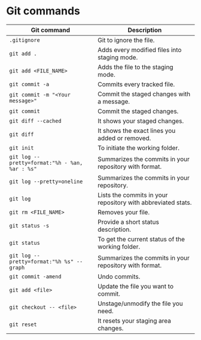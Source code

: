 # Git commands

| Git command                                    | Description                                                  |
|-------------------------------------------------|---------------------------------------------------------------|
| `.gitignore`                                   | Git to ignore the file.                                      |
| `git add .`                                    | Adds every modified files into staging mode.                 |
| `git add <FILE_NAME>`                          | Adds the file to the staging mode.                           |
| `git commit -a`                                | Commits every tracked file.                                  |
| `git commit -m "<Your message>"`               | Commit the staged changes with a message.                    |
| `git commit`                                   | Commit the staged changes.                                   |
| `git diff --cached`                            | It shows your staged changes.                                |
| `git diff`                                     | It shows the exact lines you added or removed.               |
| `git init`                                     | To initiate the working folder.                              |
| `git log --pretty=format:"%h - %an, %ar : %s"` | Summarizes the commits in your repository with format.       |
| `git log --pretty=oneline`                     | Summarizes the commits in your repository.                   |
| `git log`                                      | Lists the commits in your repository with abbreviated stats. |
| `git rm <FILE_NAME>`                           | Removes your file.                                           |
| `git status -s`                                | Provide a short status description.                          |
| `git status`                                   | To get the current status of the working folder.             |
| `git log --pretty=format:"%h %s" --graph` | Summarizes the commits in your repository with format.       |
|`git commit -amend`|Undo commits.|
|`git add <file>`|Update the file you want to commit.|
|`git checkout -- <file>`|Unstage/unmodify the file you need.|
|`git reset`|It resets your staging area changes.|
